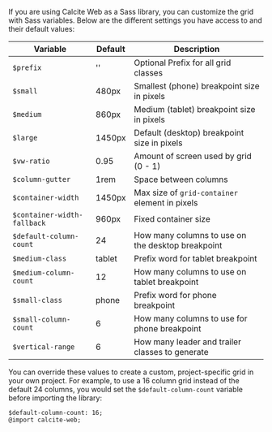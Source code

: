 If you are using Calcite Web as a Sass library, you can customize the grid with Sass variables. Below are the different settings you have access to and their default values:

| Variable                    | Default | Description                                       |
| --------------------------- | ------- | ------------------------------------------------- |
| `$prefix`                   | ''      | Optional Prefix for all grid classes              |
| `$small`                    | 480px   | Smallest (phone) breakpoint size in pixels        |
| `$medium`                   | 860px   | Medium (tablet) breakpoint size in pixels         |
| `$large`                    | 1450px  | Default (desktop) breakpoint size in pixels       |
| `$vw-ratio`                 | 0.95    | Amount of screen used by grid (0 - 1)             |
| `$column-gutter`            | 1rem    | Space between columns                             |
| `$container-width`          | 1450px  | Max size of `grid-container` element in pixels    |
| `$container-width-fallback` | 960px   | Fixed container size                              |
| `$default-column-count`     | 24      | How many columns to use on the desktop breakpoint |
| `$medium-class`             | tablet  | Prefix word for tablet breakpoint                 |
| `$medium-column-count`      | 12      | How many columns to use on tablet breakpoint      |
| `$small-class`              | phone   | Prefix word for phone breakpoint                  |
| `$small-column-count`       | 6       | How many columns to use for phone breakpoint      |
| `$vertical-range`           | 6       | How many leader and trailer classes to generate   |


You can override these values to create a custom, project-specific grid in your own project. For example, to use a 16 column grid instead of the default 24 columns, you would set the `$default-column-count` variable before importing the library:

```
$default-column-count: 16;
@import calcite-web;
```

